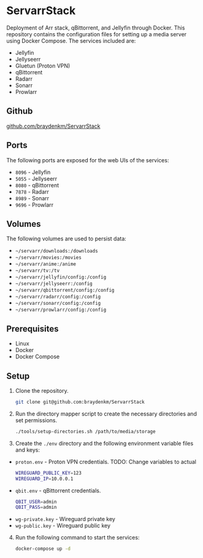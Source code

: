 # ServarrStack
Deployment of Arr stack, qBittorrent, and Jellyfin through Docker.
This repository contains the configuration files for setting up a media server using Docker Compose. The services included are:
- Jellyfin
- Jellyseerr
- Gluetun (Proton VPN)
- qBittorrent
- Radarr
- Sonarr
- Prowlarr

## Github
[github.com/braydenkm/ServarrStack](https://github.com/braydenkm/ServarrStack)

## Ports
The following ports are exposed for the web UIs of the services:
- `8096` - Jellyfin
- `5055` - Jellyseerr
- `8080` - qBittorrent
- `7878` - Radarr
- `8989` - Sonarr
- `9696` - Prowlarr

## Volumes
The following volumes are used to persist data:
- `~/servarr/downloads:/downloads`
- `~/servarr/movies:/movies`
- `~/servarr/anime:/anime`
- `~/servarr/tv:/tv`
- `~/servarr/jellyfin/config:/config`
- `~/servarr/jellyseerr:/config`
- `~/servarr/qbittorrent/config:/config`
- `~/servarr/radarr/config:/config`
- `~/servarr/sonarr/config:/config`
- `~/servarr/prowlarr/config:/config`

## Prerequisites
- Linux
- Docker
- Docker Compose

## Setup
1. Clone the repository.
    ```sh
    git clone git@github.com:braydenkm/ServarrStack
    ```
2. Run the directory mapper script to create the necessary directories and set permissions.
    ```sh
    ./tools/setup-directories.sh /path/to/media/storage
    ```
3. Create the `./env` directory and the following environment variable files and keys:
- `proton.env` - Proton VPN credentials. TODO: Change variables to actual
  ```sh
  WIREGUARD_PUBLIC_KEY=123
  WIREGUARD_IP=10.0.0.1
  ```
- `qbit.env` - qBittorrent credentials.
  ```sh
  QBIT_USER=admin
  QBIT_PASS=admin
  ```
- `wg-private.key` - Wireguard private key
- `wg-public.key` - Wireguard public key
4. Run the following command to start the services:
    ```sh
    docker-compose up -d
    ```
